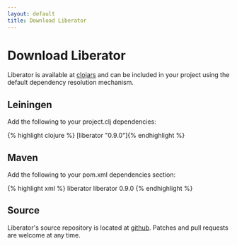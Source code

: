 ```yaml
---
layout: default
title: Download Liberator
---
```


# Download Liberator

Liberator is available at [clojars](http://www.clojars.org) and can be
included in your project using the default dependency resolution
mechanism.

## Leiningen

Add the following to your project.clj dependencies:

{% highlight clojure %}
[liberator "0.9.0"]{% endhighlight %}

## Maven

Add the following to your pom.xml dependencies section:

{% highlight xml %}
<dependency>
    <groupId>liberator</groupId>
    <artifactId>liberator</artifactId>
    <version>0.9.0</version>
</dependency>
{% endhighlight %}

## Source

Liberator's source repository is located at
[github](https://github.com/clojure-liberator/liberator/). Patches and
pull requests are welcome at any time.
